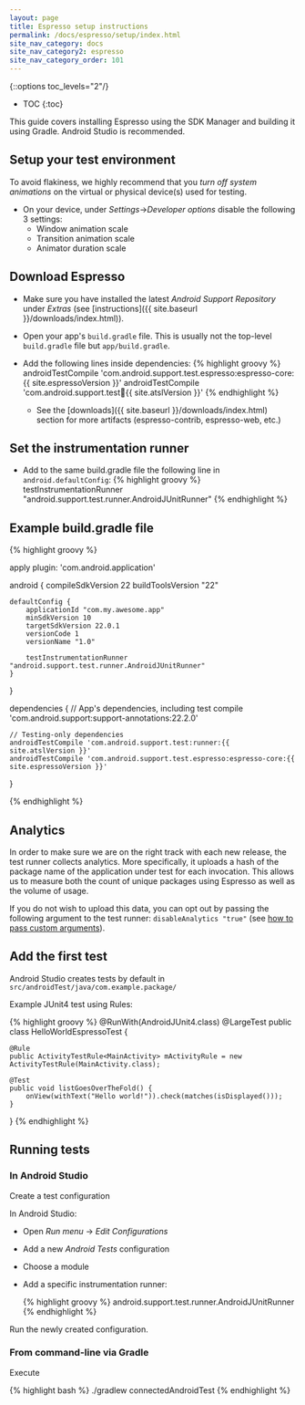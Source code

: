 ```yaml
---
layout: page
title: Espresso setup instructions
permalink: /docs/espresso/setup/index.html
site_nav_category: docs
site_nav_category2: espresso
site_nav_category_order: 101
---
```

{::options toc_levels="2"/}

* TOC
{:toc}

This guide covers installing Espresso using the SDK Manager and building it using Gradle. Android Studio is recommended.

## Setup your test environment

To avoid flakiness, we highly recommend that you *turn off system animations* on the virtual or physical device(s) used for testing.
- On your device, under *Settings*->*Developer options* disable the following 3 settings:
  - Window animation scale
  - Transition animation scale
  - Animator duration scale

## Download Espresso

* Make sure you have installed the latest *Android Support Repository* under *Extras* (see [instructions]({{ site.baseurl }}/downloads/index.html)).
* Open your app's `build.gradle` file. This is usually not the top-level `build.gradle` file but `app/build.gradle`.
* Add the following lines inside dependencies:
{% highlight groovy %}
androidTestCompile 'com.android.support.test.espresso:espresso-core:{{ site.espressoVersion }}'
androidTestCompile 'com.android.support.test:runner:{{ site.atslVersion }}'
{% endhighlight %}

  * See the [downloads]({{ site.baseurl }}/downloads/index.html) section for more artifacts (espresso-contrib, espresso-web, etc.)

## Set the instrumentation runner

  * Add to the same build.gradle file the following line in `android.defaultConfig`:
{% highlight groovy %}
testInstrumentationRunner "android.support.test.runner.AndroidJUnitRunner"
{% endhighlight %}

## Example build.gradle file

{% highlight groovy %}

apply plugin: 'com.android.application'

android {
    compileSdkVersion 22
    buildToolsVersion "22"

    defaultConfig {
        applicationId "com.my.awesome.app"
        minSdkVersion 10
        targetSdkVersion 22.0.1
        versionCode 1
        versionName "1.0"

        testInstrumentationRunner "android.support.test.runner.AndroidJUnitRunner"
    }
}

dependencies {
    // App's dependencies, including test
    compile 'com.android.support:support-annotations:22.2.0'

    // Testing-only dependencies
    androidTestCompile 'com.android.support.test:runner:{{ site.atslVersion }}'
    androidTestCompile 'com.android.support.test.espresso:espresso-core:{{ site.espressoVersion }}'
}

{% endhighlight %}

## Analytics

In order to make sure we are on the right track with each new release, the test runner collects analytics. More specifically, it uploads a hash of the package name of the application under test for each invocation. This allows us to measure both the count of unique packages using Espresso as well as the volume of usage.

If you do not wish to upload this data, you can opt out by passing the following argument to the test runner: `disableAnalytics "true"` (see [how to pass custom arguments](https://github.com/googlesamples/android-testing-templates/tree/master/AndroidTestingBlueprint#custom-gradle-command-line-arguments)).

## Add the first test

Android Studio creates tests by default in `src/androidTest/java/com.example.package/`

Example JUnit4 test using Rules:

{% highlight groovy %}
@RunWith(AndroidJUnit4.class)
@LargeTest
public class HelloWorldEspressoTest {

    @Rule
    public ActivityTestRule<MainActivity> mActivityRule = new ActivityTestRule(MainActivity.class);

    @Test
    public void listGoesOverTheFold() {
        onView(withText("Hello world!")).check(matches(isDisplayed()));
    }
}
{% endhighlight %}

## Running tests

### In Android Studio

Create a test configuration

In Android Studio:

* Open *Run menu* -> *Edit Configurations*
* Add a new *Android Tests* configuration
* Choose a module
* Add a specific instrumentation runner:

  {% highlight groovy %}
  android.support.test.runner.AndroidJUnitRunner
  {% endhighlight %}

Run the newly created configuration.

### From command-line via Gradle

Execute

{% highlight bash %}
./gradlew connectedAndroidTest
{% endhighlight %}
